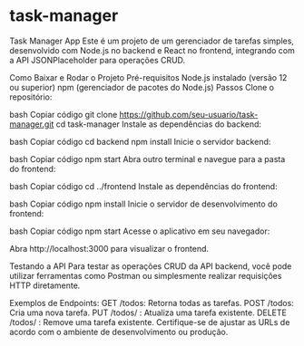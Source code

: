 # task-manager

Task Manager App
Este é um projeto de um gerenciador de tarefas simples, desenvolvido com Node.js no backend e React no frontend, integrando com a API JSONPlaceholder para operações CRUD.

Como Baixar e Rodar o Projeto
Pré-requisitos
Node.js instalado (versão 12 ou superior)
npm (gerenciador de pacotes do Node.js)
Passos
Clone o repositório:

bash
Copiar código
git clone https://github.com/seu-usuario/task-manager.git
cd task-manager
Instale as dependências do backend:

bash
Copiar código
cd backend
npm install
Inicie o servidor backend:

bash
Copiar código
npm start
Abra outro terminal e navegue para a pasta do frontend:

bash
Copiar código
cd ../frontend
Instale as dependências do frontend:

bash
Copiar código
npm install
Inicie o servidor de desenvolvimento do frontend:

bash
Copiar código
npm start
Acesse o aplicativo em seu navegador:

Abra http://localhost:3000 para visualizar o frontend.

Testando a API
Para testar as operações CRUD da API backend, você pode utilizar ferramentas como Postman ou simplesmente realizar requisições HTTP diretamente.

Exemplos de Endpoints:
GET /todos: Retorna todas as tarefas.
POST /todos: Cria uma nova tarefa.
PUT /todos/
: Atualiza uma tarefa existente.
DELETE /todos/
: Remove uma tarefa existente.
Certifique-se de ajustar as URLs de acordo com o ambiente de desenvolvimento ou produção.
